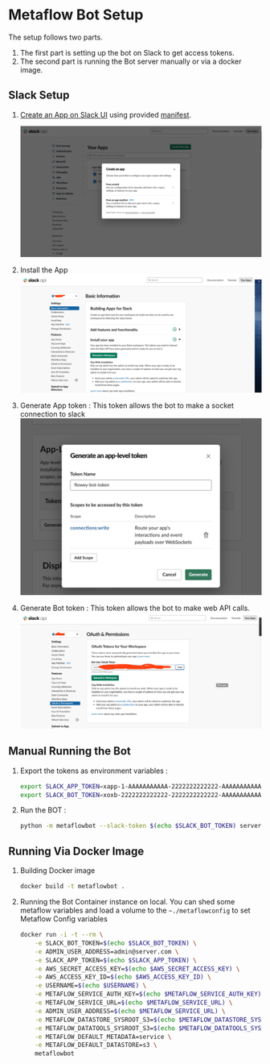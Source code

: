 # Metaflow Bot Setup

The setup follows two parts.
1. The first part is setting up the bot on Slack to get access tokens.
2. The second part is running the Bot server manually or via a docker image.
## Slack Setup

1. [Create an App on Slack UI](https://api.slack.com/apps) using provided [manifest](../manifest.yml).

    ![](images/slacksetup.png)

2. Install the App
    ![](images/app_install.png)

3. Generate App token : This token allows the bot to make a socket connection to slack
    ![](images/app-token.png)

4. Generate Bot token : This token allows the bot to make web API calls.
    ![](images/bot-token.png)

## Manual Running the Bot

1. Export the tokens as environment variables :
    ```sh
    export SLACK_APP_TOKEN=xapp-1-AAAAAAAAAAA-2222222222222-AAAAAAAAAAAAAAAAAAAAAAAAAAAAAAAAAAAAAAAAAAAAAAAAAAAAAAAAAAAAAAAA
    export SLACK_BOT_TOKEN=xoxb-2222222222222-2222222222222-AAAAAAAAAAAAAAAAAAAAAAAA
    ```

2. Run the BOT :

    ```sh
    python -m metaflowbot --slack-token $(echo $SLACK_BOT_TOKEN) server --admin me@server.com --new-admin-thread
    ```

## Running Via Docker Image

1. Building Docker image

    ```sh
    docker build -t metaflowbot .
    ```
2. Running the Bot Container instance on local. You can shed some metaflow variables and load a volume to the `~./metaflowconfig` to set Metaflow Config variables
    ```sh
    docker run -i -t --rm \
        -e SLACK_BOT_TOKEN=$(echo $SLACK_BOT_TOKEN) \
        -e ADMIN_USER_ADDRESS=admin@server.com \
        -e SLACK_APP_TOKEN=$(echo $SLACK_APP_TOKEN) \
        -e AWS_SECRET_ACCESS_KEY=$(echo $AWS_SECRET_ACCESS_KEY) \
        -e AWS_ACCESS_KEY_ID=$(echo $AWS_ACCESS_KEY_ID) \
        -e USERNAME=$(echo $USERNAME) \
        -e METAFLOW_SERVICE_AUTH_KEY=$(echo $METAFLOW_SERVICE_AUTH_KEY) \
        -e METAFLOW_SERVICE_URL=$(echo $METAFLOW_SERVICE_URL) \
        -e ADMIN_USER_ADDRESS=$(echo $METAFLOW_SERVICE_URL) \
        -e METAFLOW_DATASTORE_SYSROOT_S3=$(echo $METAFLOW_DATASTORE_SYSROOT_S3) \
        -e METAFLOW_DATATOOLS_SYSROOT_S3=$(echo $METAFLOW_DATATOOLS_SYSROOT_S3) \
        -e METAFLOW_DEFAULT_METADATA=service \
        -e METAFLOW_DEFAULT_DATASTORE=s3 \
        metaflowbot
    ```
